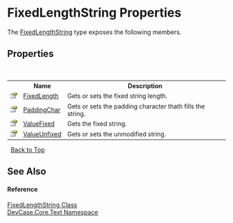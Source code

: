# FixedLengthString Properties
 

The <a href="T_DevCase_Core_Text_FixedLengthString">FixedLengthString</a> type exposes the following members.


## Properties
&nbsp;<table><tr><th></th><th>Name</th><th>Description</th></tr><tr><td>![Public property](media/pubproperty.gif "Public property")</td><td><a href="P_DevCase_Core_Text_FixedLengthString_FixedLength">FixedLength</a></td><td>
Gets or sets the fixed string length.</td></tr><tr><td>![Public property](media/pubproperty.gif "Public property")</td><td><a href="P_DevCase_Core_Text_FixedLengthString_PaddingChar">PaddingChar</a></td><td>
Gets or sets the padding character thath fills the string.</td></tr><tr><td>![Public property](media/pubproperty.gif "Public property")</td><td><a href="P_DevCase_Core_Text_FixedLengthString_ValueFixed">ValueFixed</a></td><td>
Gets the fixed string.</td></tr><tr><td>![Public property](media/pubproperty.gif "Public property")</td><td><a href="P_DevCase_Core_Text_FixedLengthString_ValueUnfixed">ValueUnfixed</a></td><td>
Gets or sets the unmodified string.</td></tr></table>&nbsp;
<a href="#fixedlengthstring-properties">Back to Top</a>

## See Also


#### Reference
<a href="T_DevCase_Core_Text_FixedLengthString">FixedLengthString Class</a><br /><a href="N_DevCase_Core_Text">DevCase.Core.Text Namespace</a><br />